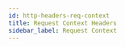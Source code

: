 ```yaml
---
id: http-headers-req-context
title: Request Context Headers
sidebar_label: Request Context
---
```


